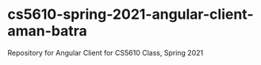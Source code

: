# cs5610-spring-2021-angular-client-aman-batra
Repository for Angular Client for CS5610 Class, Spring 2021
